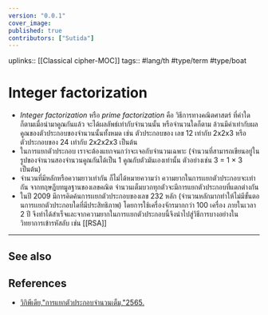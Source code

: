 ```yaml
---
version: "0.0.1"
cover_image:
published: true
contributors: ["Sutida"]
---
```

uplinks:: [[Classical cipher-MOC]]
tags:: #lang/th #type/term #type/boat 

# Integer factorization
- *Integer factorization*  หรือ *prime factorization* คือ วิธีการทางคณิตศาสตร์ ที่ค่าใดก็ตามเมื่อนำมาคูณกันแล้ว จะได้ผลลัพธ์เท่ากับจำนวนนั้น หรือจำนวนใดก็ตาม ล้วนมีค่าเท่ากับผลคูณของตัวประกอบของจำนวนนั้นทั้งหมด เช่น ตัวประกอบของ เลข 12 เท่ากับ 2x2x3 หรือตัวประกอบของ 24 เท่ากับ 2x2x2x3 เป็นต้น 
- ในการแยกตัวประกอบ เราจะต้องแยกจนกว่าจะเจอกับจำนวนเฉพาะ (จำนวนที่สามารถเขียนอยู่ในรูปของจำนวนสองจำนวนคูณกันได้เป็น 1 คูณกับตัวมันเองเท่านั้น ตัวอย่างเช่น 3 = 1 × 3 เป็นต้น)
- จำนวนที่มีหลักหรือความยาวเท่ากัน ก็ไม่ได้หมายความว่า ความยากในการเเยกตัวประกอบจะเท่ากัน จากทฤษฎีบทมูลฐานของเลขคณิต จำนวนเต็มบวกทุกตัวจะมีการแยกตัวประกอบที่แตกต่างกัน
- ในปี 2009 มีการคิดค้นการเเยกตัวประกอบของเลข 232 หลัก (จำนวนหลักมากทำให้ไม่มีขั้นตอนการเเยกตัวประกอบใดที่มีประสิทธิภาพ) โดยการใช้เครื่องจักรมากกว่า 100 เครื่อง ภายในเวลา 2 ปี จึงทำได้สำเร็จและจากความยากในการเเยกตัวประกอบนี้จึงนำไปสู่วิธีการบางอย่างในวิทยาการเข้ารหัสลับ เช่น [[RSA]]

---
## See also
## References
- [วิกิพีเดีย,"การแยกตัวประกอบจำนวนเต็ม,"2565.](https://th.wikipedia.org/wiki/%E0%B8%81%E0%B8%B2%E0%B8%A3%E0%B9%81%E0%B8%A2%E0%B8%81%E0%B8%95%E0%B8%B1%E0%B8%A7%E0%B8%9B%E0%B8%A3%E0%B8%B0%E0%B8%81%E0%B8%AD%E0%B8%9A%E0%B8%88%E0%B8%B3%E0%B8%99%E0%B8%A7%E0%B8%99%E0%B9%80%E0%B8%95%E0%B9%87%E0%B8%A1)
